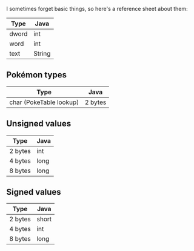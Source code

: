 I sometimes forget basic things, so here's a reference sheet about them:

| Type    | Java   |
|---------|--------|
| dword   | int    |
| word    | int  |
| text    | String |

## Pokémon types
| Type | Java |
|------|------|
| char (PokeTable lookup) | 2 bytes |

## Unsigned values

| Type    | Java   |
|---------|--------|
| 2 bytes | int  |
| 4 bytes | long |
| 8 bytes | long |

## Signed values

| Type    | Java   |
|---------|--------|
| 2 bytes | short |
| 4 bytes | int |
| 8 bytes | long |